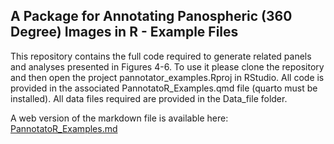 ## A Package for Annotating Panospheric (360 Degree) Images in R - Example Files

This repository contains the full code required to generate related panels and analyses presented in Figures 4-6. To use it please clone the repository and then open the project pannotator_examples.Rproj in RStudio. All code is provided in the associated PannotatoR_Examples.qmd file (quarto must be installed). All data files required are provided in the Data_file folder.

A web version of the markdown file is available here: [PannotatoR_Examples.md](PannotatoR_Examples.md)
